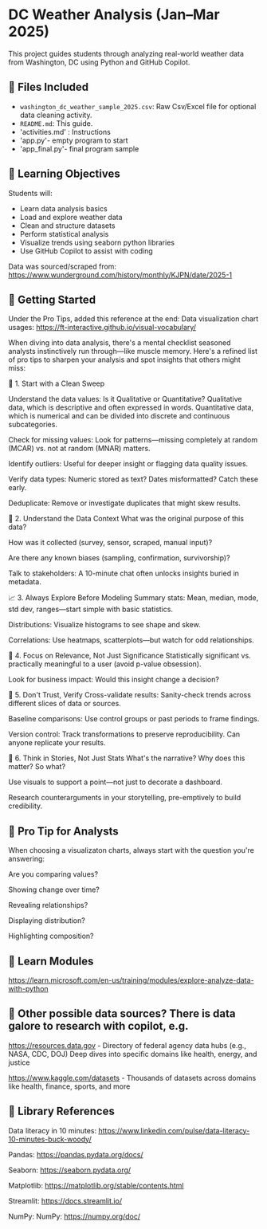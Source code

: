# DC Weather Analysis (Jan–Mar 2025)

This project guides students through analyzing real-world weather data from Washington, DC using Python and GitHub Copilot.

## 📁 Files Included

- `washington_dc_weather_sample_2025.csv`: Raw Csv/Excel file for optional data cleaning activity.
- `README.md`: This guide.
- 'activities.md' : Instructions
- 'app.py'- empty program to start
- 'app_final.py'- final program sample

## 🧠 Learning Objectives

Students will:
- Learn data analysis basics
- Load and explore weather data
- Clean and structure datasets
- Perform statistical analysis
- Visualize trends using seaborn python libraries
- Use GitHub Copilot to assist with coding

Data was sourced/scraped from:
https://www.wunderground.com/history/monthly/KJPN/date/2025-1

## 🚀 Getting Started

Under the Pro Tips, added this reference at the end:
Data visualization chart usages: https://ft-interactive.github.io/visual-vocabulary/

When diving into data analysis, there's a mental checklist seasoned analysts instinctively run through—like muscle memory. Here's a refined list of pro tips to sharpen your analysis and spot insights that others might miss:

🧹 1. Start with a Clean Sweep

Understand the data values: Is it Qualitative or Quantitative? Qualitative data, which is descriptive and often expressed in words.
Quantitative data, which is numerical and can be divided into discrete and continuous subcategories.

Check for missing values: Look for patterns—missing completely at random (MCAR) vs. not at random (MNAR) matters.

Identify outliers: Useful for deeper insight or flagging data quality issues.

Verify data types: Numeric stored as text? Dates misformatted? Catch these early.

Deduplicate: Remove or investigate duplicates that might skew results.

🧭 2. Understand the Data Context
What was the original purpose of this data?

How was it collected (survey, sensor, scraped, manual input)?

Are there any known biases (sampling, confirmation, survivorship)?

Talk to stakeholders: A 10-minute chat often unlocks insights buried in metadata.

📈 3. Always Explore Before Modeling
Summary stats: Mean, median, mode, std dev, ranges—start simple with basic statistics.

Distributions: Visualize histograms to see shape and skew.

Correlations: Use heatmaps, scatterplots—but watch for odd relationships.

🎯 4. Focus on Relevance, Not Just Significance
Statistically significant vs. practically meaningful to a user (avoid p-value obsession).

Look for business impact: Would this insight change a decision?

🧠 5. Don't Trust, Verify
Cross-validate results: Sanity-check trends across different slices of data or sources.

Baseline comparisons: Use control groups or past periods to frame findings.

Version control: Track transformations to preserve reproducibility. Can anyone replicate your results.

🧩 6. Think in Stories, Not Just Stats
What's the narrative? Why does this matter? So what?

Use visuals to support a point—not just to decorate a dashboard.

Research counterarguments in your storytelling, pre-emptively to build credibility.

## 🧠 Pro Tip for Analysts
When choosing a visualizaton charts, always start with the question you're answering:

Are you comparing values?

Showing change over time?

Revealing relationships?

Displaying distribution?

Highlighting composition?

## 🧠 Learn Modules 
https://learn.microsoft.com/en-us/training/modules/explore-analyze-data-with-python

## 🧠 Other possible data sources? There is data galore to research with copilot, e.g.
https://resources.data.gov	- Directory of federal agency data hubs (e.g., NASA, CDC, DOJ)	Deep dives into specific domains like health, energy, and justice

https://www.kaggle.com/datasets - Thousands of datasets across domains like health, finance, sports, and more


## 🚀 Library References
Data literacy in 10 minutes:
https://www.linkedin.com/pulse/data-literacy-10-minutes-buck-woody/

Pandas:
https://pandas.pydata.org/docs/

Seaborn:
https://seaborn.pydata.org/

Matplotlib:
https://matplotlib.org/stable/contents.html

Streamlit:
https://docs.streamlit.io/

NumPy:
NumPy: https://numpy.org/doc/

